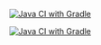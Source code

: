 [![Java CI with Gradle](https://github.com/MariaGamzina/webservice/actions/workflows/gradle.yml/badge.svg)](https://github.com/MariaGamzina/webservice/actions/workflows/gradle.yml)

[![Java CI with Gradle](https://github.com/MariaGamzina/webservice/actions/workflows/gradle.yml/badge.svg)](https://github.com/MariaGamzina/webservice/actions/workflows/gradle.yml)
